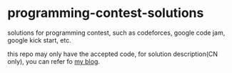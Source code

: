 # programming-contest-solutions
solutions for programming contest, such as codeforces, google code jam, google kick start, etc.

this repo may only have the accepted code, for solution description(CN only), you can refer fo [my blog](https://www.cnblogs.com/zengzk/).
